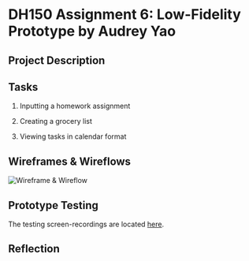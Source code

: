 # DH150 Assignment 6: Low-Fidelity Prototype by Audrey Yao

## Project Description


## Tasks 

1) Inputting a homework assignment  

2) Creating a grocery list 

3) Viewing tasks in calendar format

## Wireframes & Wireflows

<img src="https://user-images.githubusercontent.com/57603794/99461476-c0f80180-28e6-11eb-8769-a5dfef35db0d.jpg" alt="Wireframe & Wireflow">

## Prototype Testing

The testing screen-recordings are located <a href="https://drive.google.com/drive/folders/1o0hT2pt_vtErtl1khGPjDAzT-88OPs45?usp=sharing">here</a>.

## Reflection
